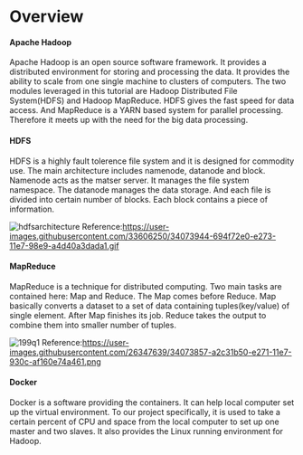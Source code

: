 # Overview 

#### Apache Hadoop

Apache Hadoop is an open source software framework. It provides a distributed environment for storing and processing the data. It provides the ability to scale from one single machine to clusters of computers. The two modules leveraged in this tutorial are Hadoop Distributed File System(HDFS) and Hadoop MapReduce. HDFS gives the fast speed for data access. And MapReduce is a YARN based system for parallel processing. Therefore it meets up with the need for the big data processing. 

#### HDFS

HDFS is a highly fault tolerence file system and it is designed for commodity use. The main architecture includes namenode, datanode and block. Namenode acts as the matser server. It manages the file system namespace. The datanode manages the data storage. And each file is divided into certain number of blocks. Each block contains a piece of information.

![hdfsarchitecture](https://user-images.githubusercontent.com/33606250/34073944-694f72e0-e273-11e7-98e9-a4d40a3dada1.gif)
Reference:https://user-images.githubusercontent.com/33606250/34073944-694f72e0-e273-11e7-98e9-a4d40a3dada1.gif

#### MapReduce

MapReduce is a technique for distributed computing. Two main tasks are contained here: Map and Reduce. The Map comes before Reduce. Map basically converts a dataset to a set of data containing tuples(key/value) of single element. After Map finishes its job. Reduce takes the output to combine them into smaller number of tuples.

![199q1](https://user-images.githubusercontent.com/26347639/34073857-a2c31b50-e271-11e7-930c-af160e74a461.png)
Reference:https://user-images.githubusercontent.com/26347639/34073857-a2c31b50-e271-11e7-930c-af160e74a461.png

#### Docker

Docker is a software providing the containers. It can help local computer set up the virtual environment. To our project specifically, it is used to take a certain percent of CPU and space from the local computer to set up one master and two slaves. It also provides the Linux running environment for Hadoop. 






